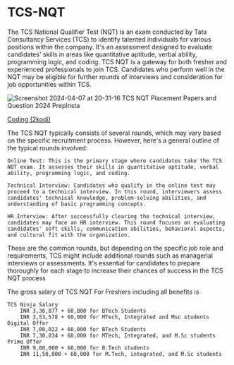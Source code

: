 # TCS-NQT
The TCS National Qualifier Test (NQT) is an exam conducted by Tata Consultancy Services (TCS) to identify talented individuals for various positions within the company. It's an assessment designed to evaluate candidates' skills in areas like quantitative aptitude, verbal ability, programming logic, and coding. TCS NQT is a gateway for both fresher and experienced professionals to join TCS. Candidates who perform well in the NQT may be eligible for further rounds of interviews and consideration for job opportunities within TCS.

![Screenshot 2024-04-07 at 20-31-16 TCS NQT Placement Papers and Question 2024 PrepInsta](https://github.com/ArkS0001/TCS-NQT/assets/113760964/436727b4-7df3-4759-b258-a1107eeb77bb)

[Coding (2kodi)](https://takeuforward.org/interviews/tcs-nqt-coding-sheet-tcs-coding-questions/)


The TCS NQT typically consists of several rounds, which may vary based on the specific recruitment process. However, here's a general outline of the typical rounds involved:

    Online Test: This is the primary stage where candidates take the TCS NQT exam. It assesses their skills in quantitative aptitude, verbal ability, programming logic, and coding.

    Technical Interview: Candidates who qualify in the online test may proceed to a technical interview. In this round, interviewers assess candidates' technical knowledge, problem-solving abilities, and understanding of basic programming concepts.

    HR Interview: After successfully clearing the technical interview, candidates may face an HR interview. This round focuses on evaluating candidates' soft skills, communication abilities, behavioral aspects, and cultural fit with the organization.

These are the common rounds, but depending on the specific job role and requirements, TCS might include additional rounds such as managerial interviews or assessments. It's essential for candidates to prepare thoroughly for each stage to increase their chances of success in the TCS NQT process


The gross salary of TCS NQT For Freshers including all benefits is 

    TCS Ninja Salary
        INR 3,36,877 + 60,000 for BTech Students
        INR 3,53,578 + 60,000 for MTech, Integrated and Msc students
    Digital Offer
        INR 7,00,022 + 60,000 for BTech Students
        INR 7,30,034 + 60,000 for MTech, Integrated, and M.Sc students
    Prime Offer
        INR 9,00,000 + 60,000 for B.Tech students
        INR 11,50,000 + 60,000 for M.Tech, integrated, and M.Sc students
